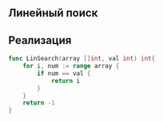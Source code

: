 ## Линейный поиск

## Реализация

``` go
func LinSearch(array []int, val int) int{
    for i, num := range array {
        if num == val {
            return i
        }
    }
    return -1    
}
```